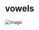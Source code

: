 # vowels

![image](https://user-images.githubusercontent.com/106248168/173807017-9a4ec506-0600-488b-9910-5ff15d10cc96.png)
